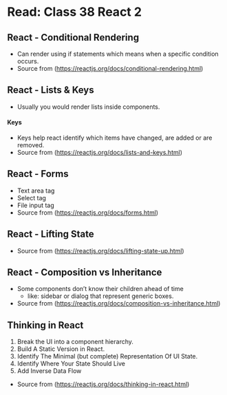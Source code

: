 # Read: Class 38 React 2
## React - Conditional Rendering
- Can render using if statements which means when a specific condition occurs.
- Source from (https://reactjs.org/docs/conditional-rendering.html)

## React - Lists & Keys
- Usually you would render lists inside components.
#### Keys 
- Keys help react identify which items have changed, are added or are removed.
- Source from (https://reactjs.org/docs/lists-and-keys.html)


## React - Forms
- Text area tag
- Select tag
- File input tag
- Source from (https://reactjs.org/docs/forms.html)



## React - Lifting State
- Source from (https://reactjs.org/docs/lifting-state-up.html)

## React - Composition vs Inheritance
- Some components don’t know their children ahead of time
	- like: sidebar or dialog that represent generic boxes.
- Source from (https://reactjs.org/docs/composition-vs-inheritance.html)


## Thinking in React
1. Break the UI into a component hierarchy.
2. Build A Static Version in React.
3. Identify The Minimal (but complete) Representation Of UI State.
4. Identify Where Your State Should Live
5. Add Inverse Data Flow

- Source from (https://reactjs.org/docs/thinking-in-react.html)